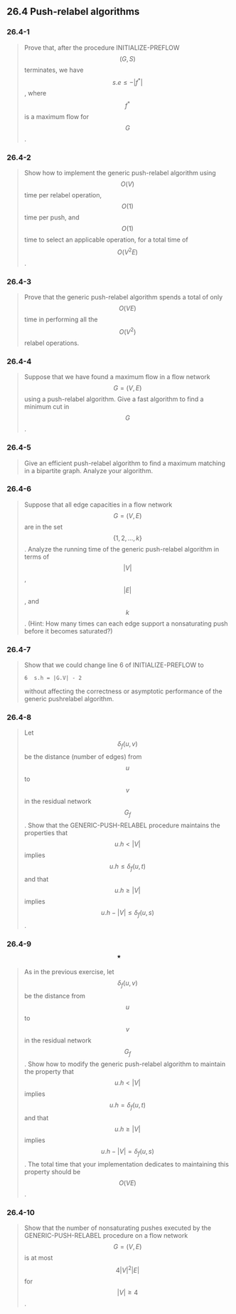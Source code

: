 ## 26.4 Push-relabel algorithms

### 26.4-1

> Prove that, after the procedure INITIALIZE-PREFLOW$$(G, S)$$ terminates, we have $$s.e \le -|f^*|$$, where $$f^*$$ is a maximum flow for $$G$$.

### 26.4-2

> Show how to implement the generic push-relabel algorithm using $$O(V)$$ time per relabel operation, $$O(1)$$ time per push, and $$O(1)$$ time to select an applicable operation, for a total time of $$O(V^2E)$$.

### 26.4-3

> Prove that the generic push-relabel algorithm spends a total of only $$O(VE)$$ time in performing all the $$O(V^2)$$ relabel operations.

### 26.4-4

> Suppose that we have found a maximum flow in a flow network $$G = (V, E)$$ using a push-relabel algorithm. Give a fast algorithm to find a minimum cut in $$G$$.

### 26.4-5

> Give an efficient push-relabel algorithm to find a maximum matching in a bipartite graph. Analyze your algorithm.

### 26.4-6

> Suppose that all edge capacities in a flow network $$G = (V, E)$$ are in the set $$\{ 1, 2, \dots, k \}$$. Analyze the running time of the generic push-relabel algorithm in terms of $$|V|$$, $$|E|$$, and $$k$$. (Hint: How many times can each edge support a nonsaturating push before it becomes saturated?)

### 26.4-7

> Show that we could change line 6 of INITIALIZE-PREFLOW to 
> 
> `6  s.h = |G.V| - 2` 
> 
> without affecting the correctness or asymptotic performance of the generic pushrelabel algorithm.

### 26.4-8

> Let $$\delta_f(u, v)$$ be the distance (number of edges) from $$u$$ to $$v$$ in the residual network $$G_f$$. Show that the GENERIC-PUSH-RELABEL procedure maintains the properties that $$u.h < |V|$$ implies $$u.h \le \delta_f(u, t)$$ and that $$u.h \ge |V|$$ implies $$u.h - |V| \le \delta_f(u, s)$$.

### 26.4-9 $$\star$$

> As in the previous exercise, let $$\delta_f(u, v)$$ be the distance from $$u$$ to $$v$$ in the residual network $$G_f$$. Show how to modify the generic push-relabel algorithm to maintain the property that $$u.h < |V|$$ implies $$u.h = \delta_f(u, t)$$ and that $$u.h \ge |V|$$ implies $$u.h - |V| = \delta_f(u, s)$$. The total time that your implementation dedicates to maintaining this property should be $$O(VE)$$.

### 26.4-10

> Show that the number of nonsaturating pushes executed by the GENERIC-PUSH-RELABEL procedure on a flow network $$G = (V, E)$$ is at most $$4|V|^2|E|$$ for $$|V| \ge 4$$.
